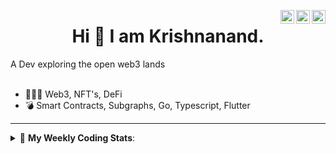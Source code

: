 <a href="https://twitter.com/incrypto32" target="_blank" rel="nofollow"><img align="right" alt="Pratik's Twitter" width="22px" src="https://cdn.jsdelivr.net/npm/simple-icons@v3/icons/twitter.svg" /></a><a href="https://www.linkedin.com/in/incrypto32" target="_blank" rel="nofollow"><img align="right" alt="Pratik's Linkdein" width="22px" src="https://cdn.jsdelivr.net/npm/simple-icons@v3/icons/linkedin.svg" /></a><a href="https://www.instagram.com/incrypto32" target="_blank" rel="nofollow"><img align="right" alt="Insta" width="22px" src="https://cdn.jsdelivr.net/npm/simple-icons@v3/icons/instagram.svg" /></a>

<center><h1> Hi 👋 I am Krishnanand. </h1></center>
A Dev exploring the open web3 lands

 <br /> 
 <br /> 

 
- 👨🏽‍💻  Web3, NFT's, DeFi
- 💣  Smart Contracts, Subgraphs, Go, Typescript, Flutter
<!-- - 🌐 Visit my [porfolio website](https://incrypt32.github.io/) for complete background and contact. -->


---


<details> 
 <summary>🤖 <b>My Weekly Coding Stats</b>: </summary>
<br>

<!--START_SECTION:waka-->

```text
TypeScript   11 hrs 24 mins  █████████████████▓░░░░░░░   70.79 %
Rust         3 hrs 7 mins    █████░░░░░░░░░░░░░░░░░░░░   19.37 %
TOML         25 mins         ▓░░░░░░░░░░░░░░░░░░░░░░░░   02.68 %
Bash         24 mins         ▓░░░░░░░░░░░░░░░░░░░░░░░░   02.49 %
JSON         20 mins         ▓░░░░░░░░░░░░░░░░░░░░░░░░   02.10 %
JavaScript   8 mins          ▒░░░░░░░░░░░░░░░░░░░░░░░░   00.85 %
```

<!--END_SECTION:waka-->

</details>


